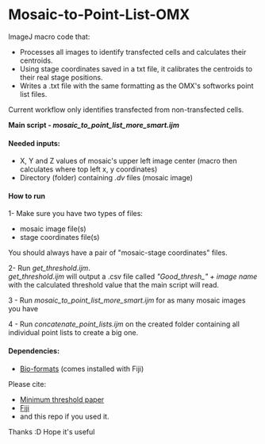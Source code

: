 # Mosaic-to-Point-List-OMX
ImageJ macro code that:
- Processes all images to identify transfected cells and calculates their centroids.
- Using stage coordinates saved in a txt file, it calibrates the centroids to their real stage positions.
- Writes a .txt file with the same formatting as the OMX's softworks point list files.

Current workflow only identifies transfected from non-transfected cells.

**Main script - _mosaic_to_point_list_more_smart.ijm_**

#### Needed inputs:
- X, Y and Z values of mosaic's upper left image center (macro then calculates where top left x, y coordinates)
- Directory (folder) containing _.dv_ files (mosaic image)

#### How to run
1- Make sure you have two types of files:
  - mosaic image file(s)
  - stage coordinates file(s)

You should always have a pair of "mosaic-stage coordinates" files.

2- Run _get_threshold.ijm_.  
_get_threshold.ijm_ will output a .csv file called *"Good_thresh_" + image name* with the calculated threshold value that the main script will read.

3 - Run _mosaic_to_point_list_more_smart.ijm_ for as many mosaic images you have

4 - Run _concatenate_point_lists.ijm_ on the created folder containing all individual point lists to create a big one.


#### Dependencies:
- [Bio-formats](https://www.openmicroscopy.org/bio-formats/) (comes installed with Fiji)

Please cite:
- [Minimum threshold paper](https://doi.org/10.1111/j.1749-6632.1965.tb11715.x)
- [Fiji](https://doi.org/10.1038/nmeth.2019)
- and this repo if you used it.

Thanks :D
Hope it's useful
